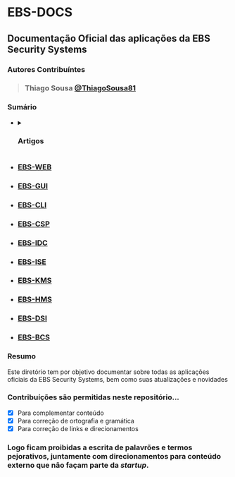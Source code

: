 # EBS-DOCS
## Documentação Oficial das aplicações da EBS Security Systems
### Autores Contribuíntes
> ### Thiago Sousa [@ThiagoSousa81](https://github.com/thiagosousa81)

### Sumário<br>

- <details><summary><h3>Artigos</h3></summary>

  - [Estúdio Construtuor de Encriptação](https://github.com/EBS-Security-Systems/EBS-Docs/blob/main/Plano%20de%20pesquisa%20-%20Est%C3%BAdio%20Construtor%20de%20Encripta%C3%A7%C3%A3o.pdf)
  - [Empreendedorismo com EBS. 2022](https://github.com/EBS-Security-Systems/EBS-Docs/blob/main/Plano%20de%20pesquisa%20-%20Empreendedorismo%20com%20EBS.pdf)

  </details>
  
- ### [EBS-WEB](https://github.com/EBS-Security-Systems/EBS-Docs/blob/main/docs/EBS-WEB.md)
- ### [EBS-GUI](https://github.com/EBS-Security-Systems/EBS-Docs/blob/main/docs/EBS-GUI.md)
- ### [EBS-CLI](https://github.com/EBS-Security-Systems/EBS-Docs/blob/main/docs/EBS-CLI.md)
- ### [EBS-CSP](https://github.com/EBS-Security-Systems/EBS-Docs/blob/main/docs/EBS-CSP.md)
- ### [EBS-IDC](https://github.com/EBS-Security-Systems/EBS-Docs/blob/main/docs/EBS-IDC.md)
- ### [EBS-ISE](https://github.com/EBS-Security-Systems/EBS-Docs/blob/main/docs/EBS-ISE.md)
- ### [EBS-KMS](https://github.com/EBS-Security-Systems/EBS-Docs/blob/main/docs/EBS-KMS.md)
- ### [EBS-HMS](https://github.com/EBS-Security-Systems/EBS-Docs/blob/main/docs/EBS-HMS.md)
- ### [EBS-DSI](https://github.com/EBS-Security-Systems/EBS-Docs/blob/main/docs/EBS-DSI.md)
- ### [EBS-BCS](https://github.com/EBS-Security-Systems/EBS-Docs/blob/main/docs/EBS-BCS.md)

### Resumo
<p>Este diretório tem por objetivo documentar sobre todas as aplicações oficiais da EBS Security Systems, bem como suas atualizações e novidades</p>

### Contribuíções são permitidas neste repositório...<br>
- [x] Para complementar conteúdo
- [x] Para correção de ortografia e gramática
- [x] Para correção de links e direcionamentos

### Logo ficam proibidas a escrita de palavrões e termos pejorativos, juntamente com direcionamentos para conteúdo externo que não façam parte da <i>startup</i>.
